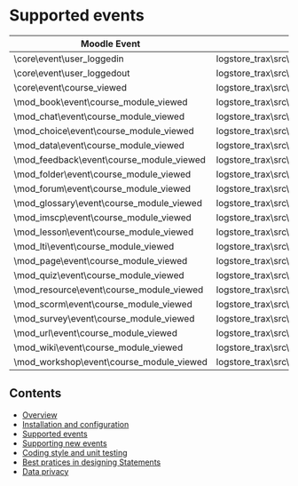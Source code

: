 # Supported events

Moodle Event | Trax Logs Class | Example
--- | --- | ---
\core\event\user_loggedin | logstore_trax\src\statements\core\user_loggedin | [JSON](statements/core-user-loggedin.md)
\core\event\user_loggedout | logstore_trax\src\statements\core\user_loggedout | [JSON](statements/core-user-loggedout.md)
\core\event\course_viewed | logstore_trax\src\statements\core\course_viewed | [JSON](statements/core-course-viewed.md)
\mod_book\event\course_module_viewed | logstore_trax\src\statements\core\course_module_viewed | [JSON](statements/core-course-module-viewed.md)
\mod_chat\event\course_module_viewed | logstore_trax\src\statements\core\course_module_viewed | ^
\mod_choice\event\course_module_viewed | logstore_trax\src\statements\core\course_module_viewed | ^
\mod_data\event\course_module_viewed | logstore_trax\src\statements\core\course_module_viewed | ^
\mod_feedback\event\course_module_viewed | logstore_trax\src\statements\core\course_module_viewed | ^
\mod_folder\event\course_module_viewed | logstore_trax\src\statements\core\course_module_viewed | ^
\mod_forum\event\course_module_viewed | logstore_trax\src\statements\core\course_module_viewed | ^
\mod_glossary\event\course_module_viewed | logstore_trax\src\statements\core\course_module_viewed | ^
\mod_imscp\event\course_module_viewed | logstore_trax\src\statements\core\course_module_viewed | ^
\mod_lesson\event\course_module_viewed | logstore_trax\src\statements\core\course_module_viewed | ^
\mod_lti\event\course_module_viewed | logstore_trax\src\statements\core\course_module_viewed | ^
\mod_page\event\course_module_viewed | logstore_trax\src\statements\core\course_module_viewed | ^
\mod_quiz\event\course_module_viewed | logstore_trax\src\statements\core\course_module_viewed | ^
\mod_resource\event\course_module_viewed | logstore_trax\src\statements\core\course_module_viewed | ^
\mod_scorm\event\course_module_viewed | logstore_trax\src\statements\core\course_module_viewed | ^
\mod_survey\event\course_module_viewed | logstore_trax\src\statements\core\course_module_viewed | ^
\mod_url\event\course_module_viewed | logstore_trax\src\statements\core\course_module_viewed | ^
\mod_wiki\event\course_module_viewed | logstore_trax\src\statements\core\course_module_viewed | ^
\mod_workshop\event\course_module_viewed | logstore_trax\src\statements\core\course_module_viewed | ^


## Contents

* [Overview](../README.md)
* [Installation and configuration](install.md)
* [Supported events](events.md)
* [Supporting new events](extend.md)
* [Coding style and unit testing](test.md)
* [Best pratices in designing Statements](best-practices.md)
* [Data privacy](privacy.md)

